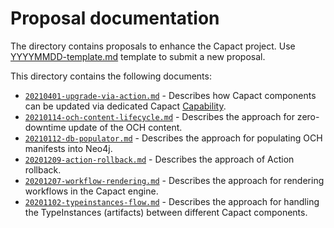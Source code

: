 # Proposal documentation

The directory contains proposals to enhance the Capact project. Use [YYYYMMDD-template.md](./YYYYMMDD-template.md) template to submit a new proposal. 

This directory contains the following documents:

- [`20210401-upgrade-via-action.md`](20210401-upgrade-via-action.md) - Describes how Capact components can be updated via dedicated Capact [Capability](../terminology.md#capability).
- [`20210114-och-content-lifecycle.md`](20210114-och-content-lifecycle.md) - Describes the approach for zero-downtime update of the OCH content.
- [`20210112-db-populator.md`](20210112-db-populator.md) - Describes the approach for populating OCH manifests into Neo4j.
- [`20201209-action-rollback.md`](20201209-action-rollback.md) - Describes the approach of Action rollback.
- [`20201207-workflow-rendering.md`](20201207-workflow-rendering.md) - Describes the approach for rendering workflows in the Capact engine.
- [`20201102-typeinstances-flow.md`](20201102-typeinstances-flow.md) - Describes the approach for handling the TypeInstances (artifacts) between different Capact components.
